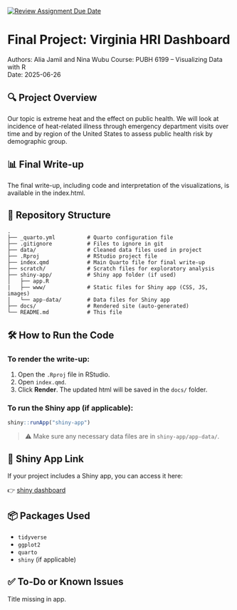 [![Review Assignment Due Date](https://classroom.github.com/assets/deadline-readme-button-22041afd0340ce965d47ae6ef1cefeee28c7c493a6346c4f15d667ab976d596c.svg)](https://classroom.github.com/a/2V1dzZDL)
# Final Project: Virginia HRI Dashboard

Authors: Alia Jamil and Nina Wubu
Course: PUBH 6199 – Visualizing Data with R  
Date: 2025-06-26

## 🔍 Project Overview

Our topic is extreme heat and the effect on public health. We will look at incidence of heat-related illness through emergency department visits over time and by region of the United States to assess public health risk by demographic group. 


## 📊 Final Write-up

The final write-up, including code and interpretation of the visualizations, is available in the index.html.

## 📂 Repository Structure

```plaintext
.
├── _quarto.yml          # Quarto configuration file
├── .gitignore           # Files to ignore in git
├── data/                # Cleaned data files used in project
├── .Rproj               # RStudio project file
├── index.qmd            # Main Quarto file for final write-up
├── scratch/             # Scratch files for exploratory analysis         
├── shiny-app/           # Shiny app folder (if used)
│   ├── app.R
|   ├── www/             # Static files for Shiny app (CSS, JS, images)
│   └── app-data/        # Data files for Shiny app
├── docs/                # Rendered site (auto-generated)
└── README.md            # This file
```

## 🛠 How to Run the Code

### To render the write-up:

1. Open the `.Rproj` file in RStudio.
2. Open `index.qmd`.
3. Click **Render**. The updated html will be saved in the `docs/` folder.

### To run the Shiny app (if applicable):

```r
shiny::runApp("shiny-app")
```

> ⚠️ Make sure any necessary data files are in `shiny-app/app-data/`.

## 🔗 Shiny App Link

If your project includes a Shiny app, you can access it here:

👉 [shiny dashboard](https://ajamil.shinyapps.io/final-project/)

## 📦 Packages Used

- `tidyverse`
- `ggplot2`
- `quarto`
- `shiny` (if applicable)

## ✅ To-Do or Known Issues

Title missing in app.
